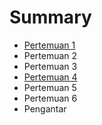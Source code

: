 # Summary

* [Pertemuan 1](pertemuan_1.md)
* Pertemuan 2
* Pertemuan 3
* [Pertemuan 4](pertemuan_4.md)
* Pertemuan 5
* Pertemuan 6
* Pengantar

